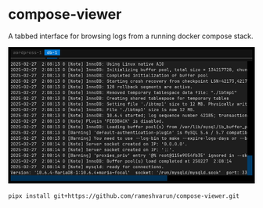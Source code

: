 # compose-viewer

A tabbed interface for browsing logs from a running docker compose stack.

<p align="center">
<img src="./screenshot.png">
</p>

```
pipx install git+https://github.com/rameshvarun/compose-viewer.git
```
